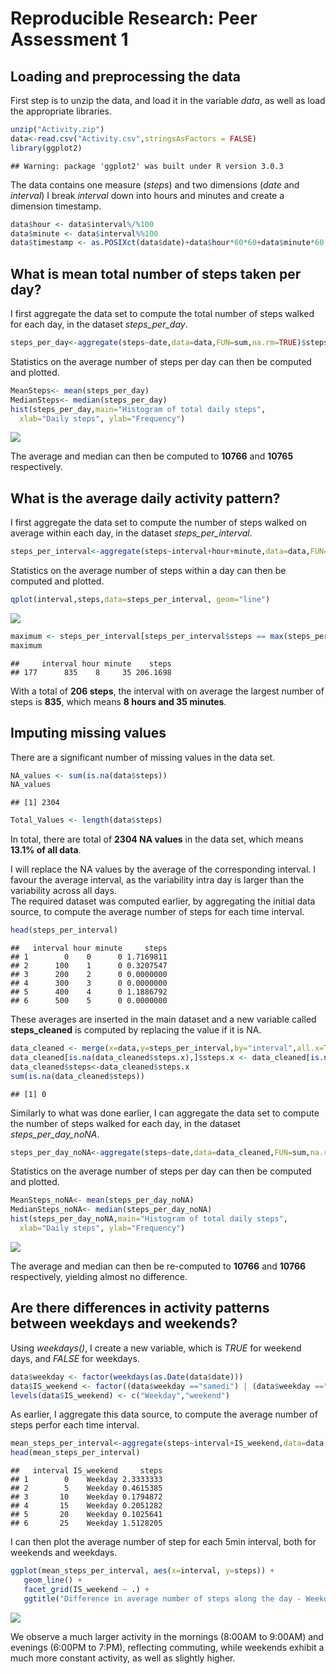 # Reproducible Research: Peer Assessment 1


## Loading and preprocessing the data
First step is to unzip the data, and load it in the variable *data*, as well as load the appropriate libraries.

```r
unzip("Activity.zip")
data<-read.csv("Activity.csv",stringsAsFactors = FALSE)
library(ggplot2)
```

```
## Warning: package 'ggplot2' was built under R version 3.0.3
```

The data contains one measure (*steps*) and two dimensions (*date* and *interval*)
I break *interval* down into hours and minutes and create a dimension timestamp.

```r
data$hour <- data$interval%/%100
data$minute <- data$interval%%100
data$timestamp <- as.POSIXct(data$date)+data$hour*60*60+data$minute*60
```


## What is mean total number of steps taken per day?
I first aggregate the data set to compute the total number of steps walked for each day, in the dataset *steps_per_day*.

```r
steps_per_day<-aggregate(steps~date,data=data,FUN=sum,na.rm=TRUE)$steps
```

Statistics on the average number of steps per day can then be computed and plotted.

```r
MeanSteps<- mean(steps_per_day)
MedianSteps<- median(steps_per_day)
hist(steps_per_day,main="Histogram of total daily steps",
  xlab="Daily steps", ylab="Frequency")
```

![](PA1_template_files/figure-html/unnamed-chunk-4-1.png) 

The average and median can then be computed to **10766** and **10765** respectively.


## What is the average daily activity pattern?
I first aggregate the data set to compute the number of steps walked on average within each day, in the dataset *steps_per_interval*.

```r
steps_per_interval<-aggregate(steps~interval+hour+minute,data=data,FUN=mean)
```

Statistics on the average number of steps within a day can then be computed and plotted.

```r
qplot(interval,steps,data=steps_per_interval, geom="line")
```

![](PA1_template_files/figure-html/unnamed-chunk-6-1.png) 

```r
maximum <- steps_per_interval[steps_per_interval$steps == max(steps_per_interval$steps),]
maximum
```

```
##     interval hour minute    steps
## 177      835    8     35 206.1698
```

With a total of **206 steps**, the interval with on average the largest number of steps is **835**, which means **8 hours and 35 minutes**.

## Imputing missing values
There are a significant number of missing values in the data set.

```r
NA_values <- sum(is.na(data$steps))
NA_values
```

```
## [1] 2304
```

```r
Total_Values <- length(data$steps)
```
In total, there are total of **2304 NA values** in the data set, which means **13.1% of all data**.

I will replace the NA values by the average of the corresponding interval. I favour the average interval, as the variability intra day is larger than the variability across all days.  
The required dataset was computed earlier, by aggregating the initial data source, to compute the average number of steps for each time interval.

```r
head(steps_per_interval)
```

```
##   interval hour minute     steps
## 1        0    0      0 1.7169811
## 2      100    1      0 0.3207547
## 3      200    2      0 0.0000000
## 4      300    3      0 0.0000000
## 5      400    4      0 1.1886792
## 6      500    5      0 0.0000000
```

These averages are inserted in the main dataset and a new variable called **steps_cleaned** is computed by replacing the value if it is NA.

```r
data_cleaned <- merge(x=data,y=steps_per_interval,by="interval",all.x=TRUE)
data_cleaned[is.na(data_cleaned$steps.x),]$steps.x <- data_cleaned[is.na(data_cleaned$steps.x),]$steps.y
data_cleaned$steps<-data_cleaned$steps.x
sum(is.na(data_cleaned$steps))
```

```
## [1] 0
```

Similarly to what was done earlier, I can aggregate the data set to compute the number of steps walked for each day, in the dataset *steps_per_day_noNA*.

```r
steps_per_day_noNA<-aggregate(steps~date,data=data_cleaned,FUN=sum,na.rm=TRUE)$steps
```

Statistics on the average number of steps per day can then be computed and plotted.

```r
MeanSteps_noNA<- mean(steps_per_day_noNA)
MedianSteps_noNA<- median(steps_per_day_noNA)
hist(steps_per_day_noNA,main="Histogram of total daily steps",
  xlab="Daily steps", ylab="Frequency")
```

![](PA1_template_files/figure-html/unnamed-chunk-11-1.png) 

The average and median can then be re-computed to **10766** and **10766** respectively, yielding almost no difference.

## Are there differences in activity patterns between weekdays and weekends?
Using *weekdays()*, I create a new variable, which is *TRUE* for weekend days, and *FALSE* for weekdays.

```r
data$weekday <- factor(weekdays(as.Date(data$date)))
data$IS_weekend <- factor((data$weekday =="samedi") | (data$weekday =="dimanche"))
levels(data$IS_weekend) <- c("Weekday","weekend")
```

As earlier, I aggregate this data source, to compute the average number of steps perfor each time interval.

```r
mean_steps_per_interval<-aggregate(steps~interval+IS_weekend,data=data,FUN=mean)
head(mean_steps_per_interval)
```

```
##   interval IS_weekend     steps
## 1        0    Weekday 2.3333333
## 2        5    Weekday 0.4615385
## 3       10    Weekday 0.1794872
## 4       15    Weekday 0.2051282
## 5       20    Weekday 0.1025641
## 6       25    Weekday 1.5128205
```

I can then plot the average number of step for each 5min interval, both for weekends and weekdays. 

```r
ggplot(mean_steps_per_interval, aes(x=interval, y=steps)) +
   geom_line() +
   facet_grid(IS_weekend ~ .) +
   ggtitle("Difference in average number of steps along the day - Weekdays vs Weekends") 
```

![](PA1_template_files/figure-html/unnamed-chunk-14-1.png) 

We observe a much larger activity in the mornings (8:00AM to 9:00AM) and evenings (6:00PM to 7:PM), reflecting commuting, while weekends exhibit a much more constant activity, as well as slightly higher.

